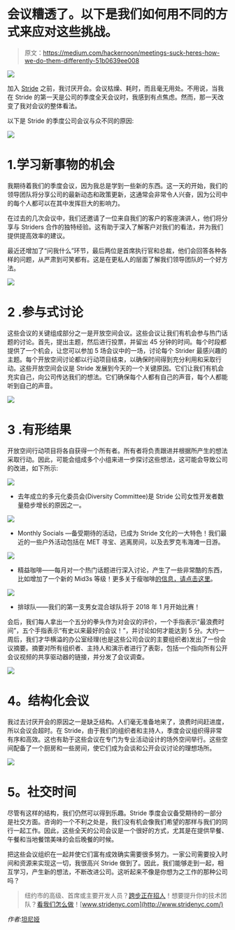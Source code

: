 # 会议糟透了。以下是我们如何用不同的方式来应对这些挑战。

> 原文：<https://medium.com/hackernoon/meetings-suck-heres-how-we-do-them-differently-51b0639ee008>

![](img/da5c42a57af2e11555e2abd8042c0f93.png)

加入 [Stride](https://www.stridenyc.com/careers) 之前，我讨厌开会。会议枯燥、耗时，而且毫无用处。不用说，当我在 Stride 的第一天是公司的季度全天会议时，我感到有点焦虑。然而，那一天改变了我对会议的整体看法。

以下是 Stride 的季度公司会议与众不同的原因:

![](img/999e6c651072cf8198318d0b0ee6c2bb.png)

# 1.学习新事物的机会

我期待着我们的季度会议，因为我总是学到一些新的东西。这一天的开始，我们的领导团队将分享公司的最新动态和政策更新，这通常会非常令人兴奋，因为公司中的每个人都可以在其中发挥巨大的影响力。

在过去的几次会议中，我们还邀请了一位来自我们的客户的客座演讲人，他们将分享与 Striders 合作的独特经验。这有助于深入了解客户对我们的看法，并为我们提供提高效率的建议。

最近还增加了“问我什么”环节，最后两位是首席执行官和总裁，他们会回答各种各样的问题，从严肃到可笑都有。这是在更私人的层面了解我们领导团队的一个好方法。

![](img/31f74a63797179938d2605b4e449af34.png)

# **2 .参与式讨论**

这些会议的关键组成部分之一是开放空间会议。这些会议让我们有机会参与热门话题的讨论。首先，提出主题，然后进行投票，并留出 45 分钟的时间。每个时段都提供了一个机会，让您可以参加 5 场会议中的一场，讨论每个 Strider 最感兴趣的主题。每个开放空间讨论都以行动项目结束，以确保时间得到充分利用和采取行动。这些开放空间会议是 Stride 发展到今天的一个关键原因。它们让我们有机会充实自己，向公司传达我们的想法。它们确保每个人都有自己的声音，每个人都能听到自己的声音。

![](img/b4acc070c689505988809e0ec5b1bc7d.png)

# **3 .有形结果**

开放空间行动项目将各自获得一个所有者。所有者将负责跟进并根据所产生的想法采取行动。因此，可能会组成多个小组来进一步探讨这些想法，这可能会导致公司的改进，如下所示:

![](img/95505e2b492926b800ce63b3182bb7b9.png)

*   去年成立的多元化委员会(Diversity Committee)是 Stride 公司女性开发者数量稳步增长的原因之一。

![](img/332b63c2c3a2d0b40260ec7387752f4e.png)

*   Monthly Socials —备受期待的活动，已成为 Stride 文化的一大特色！我们最近的一些户外活动包括在 MET 寻宝、逃离房间，以及去罗克韦海滩一日游。

![](img/2478763c09073e918695d4eb7d717a69.png)

*   精益咖啡——每月对一个热门话题进行深入讨论，产生了一些非常酷的东西，比如增加了一个新的 Mid3s 等级！更多关于瘦咖啡[的信息，请点击这里](https://www.stridenyc.com/blog/lean-coffee-at-stride)。

![](img/388e9bb4b90c50034b2529c61712e6aa.png)

*   排球队——我们的第一支男女混合球队将于 2018 年 1 月开始比赛！

会后，我们每人拿出一个五分的拳头作为对会议的评价，一个手指表示“最浪费时间”，五个手指表示“有史以来最好的会议！”，并讨论如何才能达到 5 分。大约一周后，我们才华横溢的办公室经理(也是这些公司会议的主要组织者)发出了一份会议摘要。摘要对所有组织者、主持人和演示者进行了表彰，包括一个指向所有公开会议视频的共享驱动器的链接，并分发了会议调查。

![](img/927505919c3b3fa04aa21a9f3e8543d2.png)

# **4。结构化会议**

我过去讨厌开会的原因之一是缺乏结构。人们毫无准备地来了，浪费时间赶进度，所以会议会超时。在 Stride，由于我们的组织者和主持人，季度会议组织得非常有序和高效。这也有助于这些会议在专门为专业活动设计的场外空间举行。这些空间配备了一个厨房和一些房间，使它们成为会谈和公开会议讨论的理想场所。

![](img/12103bac427c841c76014ba2e87fe321.png)

# **5。社交时间**

尽管有这样的结构，我们仍然可以得到乐趣。Stride 季度会议备受期待的一部分是社交方面。咨询的一个不利之处是，我们没有机会像我们希望的那样与我们的同行一起工作。因此，这些全天的公司会议是一个很好的方式，尤其是在提供早餐、午餐和当地餐馆美味的会后晚餐的时候。

把这些会议组织在一起并使它们富有成效确实需要很多努力。一家公司需要投入时间和资源来实现这一切，我很高兴 Stride 做到了。因此，我们能够走到一起，相互学习，产生新的想法，不断改进公司。这听起来不像是你想为之工作的那种公司吗？

> 纽约市的高级、首席或主要开发人员？[跨步正在招人](https://www.stridenyc.com/careers)！想要提升你的技术团队？[看我们怎么做](https://www.stridenyc.com/our-work)！[www.stridenyc.com](http://www.stridenyc.com/)

*作者:*[坦尼娅 ](https://www.linkedin.com/in/tanyanew/)